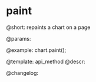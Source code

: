 paint
=============

@short: repaints a chart on a page


@params:




@example:
chart.paint();


@template: api_method
@descr:





@changelog:


